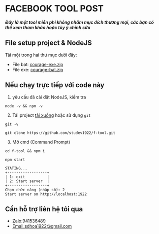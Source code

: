 # FACEBOOK TOOL POST
___Đây là một tool miễn phí không nhằm mục đích thương mại, các bạn có thể xem tham khảo hoặc tùy ý chỉnh sửa___ 


## File setup project & NodeJS
Tải một trong hai thư mục dưới đây:
 - File bat: [courage-exe.zip](https://drive.google.com/file/d/1JzScBFXIgS599yZvFsHzuUtkwYzJbXDY/view?usp=sharing)
 - File exe: [courage-bat.zip](https://drive.google.com/file/d/1qA-BecEH42GwIzMebaKPYLByg_V5iLhB/view?usp=sharing)

## Nếu chạy trực tiếp với code này
1. yêu cầu đã cài đặt NodeJS, kiểm tra
```
node -v && npm -v
```
2. Tải project [tải xuống](https://github.com/studev1922/f-tool/archive/refs/heads/master.zip) hoặc sử dụng `git`
```
git -v
```
```
git clone https://github.com/studev1922/f-tool.git
```
3. Mở cmd (Command Prompt)
```
cd f-tool && npm i
```
```
npm start
```
```
STATING...
+------------------+
| 1: exit          |
| 2: Start server  |
+------------------+
Chọn chức năng (nhập số): 2
Start server on http://localhost:1922
```

## Cần hỗ trợ liên hệ tôi qua
 - [Zalo:941536489](https://zalo.me/941536489)
 - [Email:sdhoa1922@gmail.com](mailto:sdhoa1922@gmail.com)

